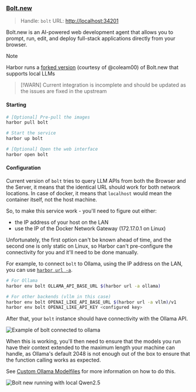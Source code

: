 ### [Bolt.new](https://github.com/stackblitz/bolt.new)

> Handle: `bolt`
> URL: [http://localhost:34201](http://localhost:34201)

Bolt.new is an AI-powered web development agent that allows you to prompt, run, edit, and deploy full-stack applications directly from your browser.

> [!NOTE]
> Harbor runs a [forked version](https://github.com/coleam00/bolt.new-any-llm) (courtesy of @coleam00) of Bolt.new that supports local LLMs

> [!WARN]
> Current integration is incomplete and should be updated as the issues are fixed in the upstream

#### Starting

```bash
# [Optional] Pre-pull the images
harbor pull bolt

# Start the service
harbor up bolt

# [Optional] Open the web interface
harbor open bolt
```

#### Configuration

Current version of `bolt` tries to query LLM APIs from both the Browser and the Server, it means that the identical URL should work for both network locations. In case of docker, it means that `localhost` would mean the container itself, not the host machine.

So, to make this service work - you'll need to figure out either:
- the IP address of your host on the LAN
- use the IP of the Docker Network Gateway (172.17.0.1 on Linux)

Unfortunately, the first option can't be known ahead of time, and the second one is only static on Linux, so Harbor can't pre-configure the connectivity for you and it'll need to be done manually.

For example, to connect `bolt` to Ollama, using the IP address on the LAN, you can use [`harbor url -a`](./3.-Harbor-CLI-Reference#harbor-url-service).

```bash
# For Ollama
harbor env bolt OLLAMA_API_BASE_URL $(harbor url -a ollama)

# For other backends (vllm in this case)
harbor env bolt OPENAI_LIKE_API_BASE_URL $(harbor url -a vllm)/v1
harbor env bolt OPENAI_LIKE_API_KEY <configured key>
```

After that, your `bolt` instance should have connectivity with the Ollama API.

![Example of bolt connected to ollama](./bolt-openailike.png)

When this is working, you'll then need to ensure that the models you run have their context extended to the maximum length your machine can handle, as Ollama's default 2048 is not enough out of the box to ensure that the function calling works as expected.

See [Custom Ollama Modelfiles](./2.2.1-Backend:-Ollama#custom-modelfiles) for more information on how to do this.

![Bolt new running with local Qwen2.5](bolt-local-qwen.png)
